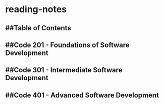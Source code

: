 # reading-notes
##Table of Contents
---
##Code 201 - Foundations of Software Development
---
##Code 301 - Intermediate Software Development
---
##Code 401 - Advanced Software Development
---
